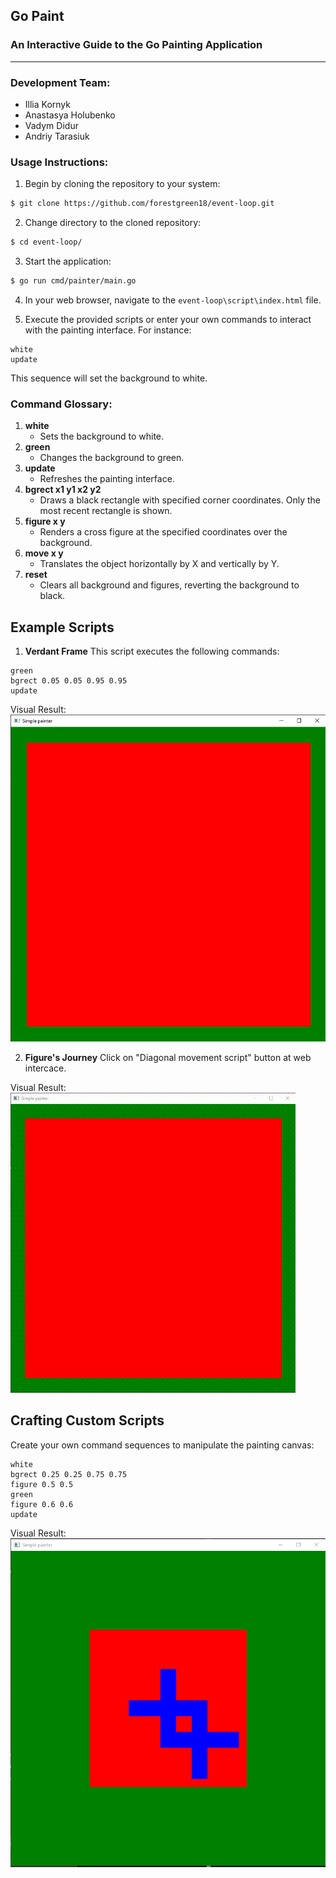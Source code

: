 ## Go Paint

### An Interactive Guide to the Go Painting Application

---

### Development Team:

- Illia Kornyk
- Anastasya Holubenko
- Vadym Didur
- Andriy Tarasiuk

### Usage Instructions:

1. Begin by cloning the repository to your system:

```bash
$ git clone https://github.com/forestgreen18/event-loop.git
```

2. Change directory to the cloned repository:

```bash
$ cd event-loop/
```

3. Start the application:

```bash
$ go run cmd/painter/main.go
```

4. In your web browser, navigate to the `event-loop\script\index.html` file.

5. Execute the provided scripts or enter your own commands to interact with the painting interface.
   For instance:

```
white
update
```

This sequence will set the background to white.

### **Command Glossary:**

1. **white**
   - Sets the background to white.
2. **green**
   - Changes the background to green.
3. **update**
   - Refreshes the painting interface.
4. **bgrect x1 y1 x2 y2**
   - Draws a black rectangle with specified corner coordinates. Only the most recent rectangle is shown.
5. **figure x y**
   - Renders a cross figure at the specified coordinates over the background.
6. **move x y**
   - Translates the object horizontally by X and vertically by Y.
7. **reset**
   - Clears all background and figures, reverting the background to black.

## Example Scripts

1. **Verdant Frame**
   This script executes the following commands:

```
green
bgrect 0.05 0.05 0.95 0.95
update
```

Visual Result:
![verdant_frame](assets/verdant_frame.png)

2. **Figure's Journey**
   Click on "Diagonal movement script" button at web intercace.

Visual Result:
![figures_journey](assets/figures_journey.gif)

## Crafting Custom Scripts

Create your own command sequences to manipulate the painting canvas:

```
white
bgrect 0.25 0.25 0.75 0.75
figure 0.5 0.5
green
figure 0.6 0.6
update
```

Visual Result:
![custom_canvas](assets/custom_canvas.png)
